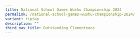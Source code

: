 ```yaml
---
title: National School Games Wushu Championship 2024
permalink: /national-school-games-wushu-championship-2024/
variant: tiptap
description: ""
third_nav_title: Outstanding Clementeens
---
```

